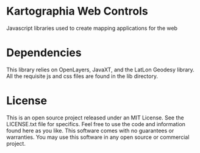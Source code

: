 # Kartographia Web Controls
Javascript libraries used to create mapping applications for the web


# Dependencies
This library relies on OpenLayers, JavaXT, and the LatLon Geodesy library.
All the requisite js and css files are found in the lib directory.


# License
This is an open source project released under an MIT License. See the LICENSE.txt file for specifics.
Feel free to use the code and information found here as you like. This software comes with no guarantees or warranties.
You may use this software in any open source or commercial project.